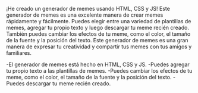 ¡He creado un generador de memes usando HTML, CSS y JS!
Este generador de memes es una excelente manera de crear memes rápidamente y fácilmente.
Puedes elegir entre una variedad de plantillas de memes, agregar tu propio texto y luego descargar tu meme recién creado.
También puedes cambiar los efectos de tu meme, como el color, el tamaño de la fuente y la posición del texto.
Este generador de memes es una gran manera de expresar tu creatividad y compartir tus memes con tus amigos y familiares.

-El generador de memes está hecho en HTML, CSS y JS.
-Puedes agregar tu propio texto a las plantillas de memes.
-Puedes cambiar los efectos de tu meme, como el color, el tamaño de la fuente y la posición del texto.
-Puedes descargar tu meme recién creado.

